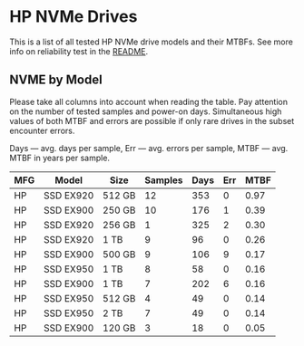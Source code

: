 HP NVMe Drives
==============

This is a list of all tested HP NVMe drive models and their MTBFs. See more
info on reliability test in the [README](https://github.com/linuxhw/SMART).

NVME by Model
------------

Please take all columns into account when reading the table. Pay attention on the
number of tested samples and power-on days. Simultaneous high values of both MTBF
and errors are possible if only rare drives in the subset encounter errors.

Days — avg. days per sample,
Err  — avg. errors per sample,
MTBF — avg. MTBF in years per sample.

| MFG       | Model              | Size   | Samples | Days  | Err   | MTBF |
|-----------|--------------------|--------|---------|-------|-------|------|
| HP        | SSD EX920          | 512 GB | 12      | 353   | 0     | 0.97   |
| HP        | SSD EX900          | 250 GB | 10      | 176   | 1     | 0.39   |
| HP        | SSD EX920          | 256 GB | 1       | 325   | 2     | 0.30   |
| HP        | SSD EX920          | 1 TB   | 9       | 96    | 0     | 0.26   |
| HP        | SSD EX900          | 500 GB | 9       | 106   | 9     | 0.17   |
| HP        | SSD EX950          | 1 TB   | 8       | 58    | 0     | 0.16   |
| HP        | SSD EX900          | 1 TB   | 7       | 202   | 6     | 0.16   |
| HP        | SSD EX950          | 512 GB | 4       | 49    | 0     | 0.14   |
| HP        | SSD EX950          | 2 TB   | 7       | 49    | 0     | 0.14   |
| HP        | SSD EX900          | 120 GB | 3       | 18    | 0     | 0.05   |
